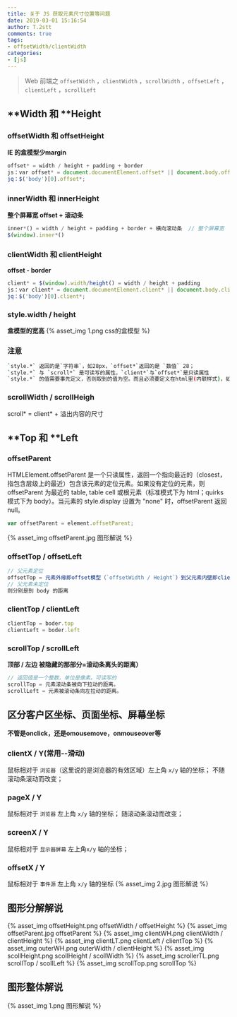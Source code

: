 ```yaml
---
title: 关于 JS 获取元素尺寸位置等问题
date: 2019-03-01 15:16:54
author: T.2stt
comments: true
tags:
- offsetWidth/clientWidth
categories:
- [js]
---
```

>Web 前端之 `offsetWidth` ，`clientWidth` ，`scrollWidth` ，`offsetLeft` ，`clientLeft` ，`scrollLeft`
## **Width 和 **Height
### offsetWidth 和 offsetHeight
**IE 的盒模型少margin** 
```javascript
offset* = width / height + padding + border
js：var offset* = document.documentElement.offset* || document.body.offset*t;//兼容浏览器
jq：$('body')[0].offset*;
```
### innerWidth 和 innerHeight
**整个屏幕宽 offset + 滚动条**
```javascript
inner*() = width / height + padding + border + 横向滚动条  // 整个屏幕宽
$(window).inner*()
```
### clientWidth 和 clientHeight
**offset - border** 
```javascript
client* = $(window).width/height() = width / height + padding
js：var client* = document.documentElement.client* || document.body.client*;//兼容浏览器
jq：$('body')[0].client*;
```
### style.width / height
**盒模型的宽高**
{% asset_img 1.png css的盒模型 %}

### 注意
```bash
`style.*` 返回的是`字符串`，如28px，`offset*`返回的是 `数值` 28；
`style.*` 与 `scroll*` 是可读写的属性，`client*`与`offset*`是只读属性
`style.*` 的值需要事先定义，否则取到的值为空。而且必须要定义在html里(内联样式)，如果定义在css里，`style.*`的值仍然为空，但 `offset` 则仍能取到。
```
### scrollWidth / scrollHeigh
scroll* = client* + 溢出内容的尺寸

## **Top 和 **Left
### offsetParent
HTMLElement.offsetParent 是一个只读属性，返回一个指向最近的（closest，指包含层级上的最近）包含该元素的定位元素。如果没有定位的元素，则 offsetParent 为最近的 table, table cell 或根元素（标准模式下为 html；quirks 模式下为 body）。当元素的 style.display 设置为 "none" 时，offsetParent 返回 null。
```javascript
var offsetParent = element.offsetParent;
```
{% asset_img offsetParent.jpg 图形解说 %}
### offsetTop / offsetLeft
```javascript
// 父元素定位
offsetTop = 元素外缘即offset模型（`offsetWidth / Height`）到父元素内壁即client模型(`clientWidth / Height`)的距离 
// 父元素未定位
则分别是到 body 的距离
```
### clientTop / clientLeft
```javascript
clientTop = boder.top
clientLeft = boder.left
```
### scrollTop / scrollLeft
**顶部 / 左边 被隐藏的那部分=滚动条离头的距离）**
```javascript
// 返回值是一个整数，单位是像素。可读写的
scrollTop = 元素滚动条被向下拉动的距离。
scrollLeft = 元素被滚动条向左拉动的距离。
```

## 区分客户区坐标、页面坐标、屏幕坐标
**不管是onclick，还是omousemove，onmouseover等**
### clientX / Y(常用--滑动)     
鼠标相对于 `浏览器`（这里说的是浏览器的有效区域）左上角 `x/y` 轴的坐标；  不随滚动条滚动而改变；
### pageX / Y       
鼠标相对于 `浏览器` 左上角 `x/y` 轴的坐标； 随滚动条滚动而改变；
### screenX / Y     
鼠标相对于 `显示器屏幕` 左上角`x/y` 轴的坐标；  
### offsetX / Y 
鼠标相对于 `事件源` 左上角 `x/y` 轴的坐标
{% asset_img 2.jpg 图形解说 %}

## 图形分解解说
{% asset_img offsetHeight.png offsetWidth / offsetHeight %}
{% asset_img offsetParent.jpg  offsetParent %}
{% asset_img clientWH.png clientWidth / clientHeight %}
{% asset_img clientLT.png clientLeft / clientTop %}
{% asset_img outerWH.png outerWidth / clientHeight %}
{% asset_img scollHeight.png scollHeight / scollWidth %}
{% asset_img scrollerTL.png scrollTop / scollLeft %}
{% asset_img scrollTop.png scrollTop %}

## 图形整体解说
{% asset_img 1.png 图形解说 %}
